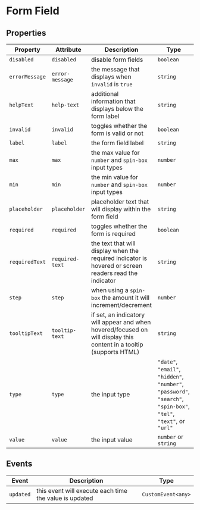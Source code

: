 # Form Field

## Properties

| Property       | Attribute       | Description | Type                                                                                                            | Default      |
| -------------- | --------------- | ----------- | --------------------------------------------------------------------------------------------------------------- | ------------ |
| `disabled`     | `disabled`      | disable form fields            | `boolean`                                                                                                       | `undefined`  |
| `errorMessage` | `error-message` | the message that displays when `invalid` is `true`             | `string`                                                                                                        | `undefined`  |
| `helpText`     | `help-text`     | additional information that displays below the form label            | `string`                                                                                                        | `undefined`  |
| `invalid`      | `invalid`       | toggles whether the form is valid or not            | `boolean`                                                                                                       | `false`      |
| `label`        | `label`         | the form field label            | `string`                                                                                                        | `undefined`  |
| `max`          | `max`           | the max value for `number` and `spin-box` input types            | `number`                                                                                                        | `undefined`  |
| `min`          | `min`           | the min value for `number` and `spin-box` input types            | `number`                                                                                                        | `undefined`  |
| `placeholder`  | `placeholder`   | placeholder text that will display within the form field            | `string`                                                                                                        | `undefined`  |
| `required`     | `required`      | toggles whether the form is required            | `boolean`                                                                                                       | `undefined`  |
| `requiredText` | `required-text` | the text that will display when the required indicator is hovered or screen readers read the indicator            | `string`                                                                                                        | `'Required'` |
| `step`         | `step`          | when using a `spin-box` the amount it will increment/decrement            | `number`                                                                                                        | `undefined`  |
| `tooltipText`  | `tooltip-text`  | if set, an indicatory will appear and when hovered/focused on will display this content in a tooltip (supports HTML)           | `string`                                                                                                        | `undefined`  |
| `type`         | `type`          | the input type            | `"date"`, `"email"`, `"hidden"`, `"number"`, `"password"`, `"search"`, `"spin-box"`, `"tel"`, `"text"`, or `"url"` | `'text'`     |
| `value`        | `value`         | the input value            | `number` or `string`                                                                                              | `''`         |


## Events

| Event     | Description | Type               |
| --------- | ----------- | ------------------ |
| `updated` | this event will execute each time the value is updated            | `CustomEvent<any>` |

